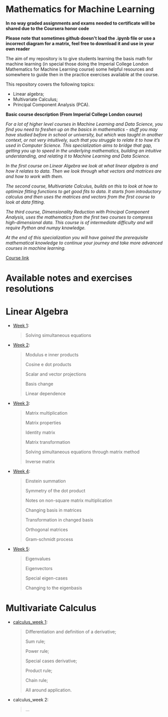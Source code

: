 # Mathematics for Machine Learning
**In no way graded assignments  and exams needed to certificate will be shared due to the Coursera honor code**

**Please note that sometimes github doesn't load the .ipynb file or use a incorrect diagram for a matrix, feel free to download it and use in your own reader**

The aim of my repository is to give students learning the basis math for machine learning (in special those doing the Imperial College London Mathematics for Machine Learning course) some helpful resources and somewhere to guide then in the practice exercises available at the course.

This repository covers the following topics:

- Linear algebra;
- Multivariate Calculus;
- Principal Component Analysis (PCA).

**Basic course description (From Imperial College London course)**

*For a lot of higher level courses in Machine Learning and Data Science, you find you need to freshen up on the basics in mathematics - stuff you may have studied before in school or university, but which was taught in another context, or not very intuitively, such that you struggle to relate it to how it’s used in Computer Science. This specialization aims to bridge that gap, getting you up to speed in the underlying mathematics, building an intuitive understanding, and relating it to Machine Learning and Data Science.*

*In the first course on Linear Algebra we look at what linear algebra is and how it relates to data. Then we look through what vectors and matrices are and how to work with them.*

*The second course, Multivariate Calculus, builds on this to look at how to optimize fitting functions to get good fits to data. It starts from introductory calculus and then uses the matrices and vectors from the first course to look at data fitting.*

*The third course, Dimensionality Reduction with Principal Component Analysis, uses the mathematics from the first two courses to compress high-dimensional data. This course is of intermediate difficulty and will require Python and numpy knowledge.*

*At the end of this specialization you will have gained the prerequisite mathematical knowledge to continue your journey and take more advanced courses in machine learning.*

[Course link](https://www.coursera.org/specializations/mathematics-machine-learning)

# Available notes and exercises resolutions



# Linear Algebra

- [Week 1](https://github.com/Renatochaz/Mathematics_for_Machine_Learning/blob/master/week1.ipynb): 

  > Solving simultaneous equations

- [Week 2](https://github.com/Renatochaz/Mathematics_for_Machine_Learning/blob/master/Week2.ipynb):

  > Modulus e inner products
  >
  > Cosine e dot products
  >
  > Scalar and vector projections
  >
  > Basis change
  >
  > Linear dependence

- [Week 3](https://github.com/Renatochaz/Mathematics_for_Machine_Learning/blob/master/week3.ipynb): 

  > Matrix multiplication
  >
  > Matrix properties
  >
  > Identity matrix 
  >
  > Matrix transformation
  >
  > Solving simultaneous equations through matrix method
  >
  > Inverse matrix

- [Week 4](https://github.com/Renatochaz/Mathematics_for_Machine_Learning/blob/master/Week4.ipynb): 

  > Einstein summation
  >
  > Symmetry of the dot product
  >
  > Notes on non-square matrix multiplication
  >
  > Changing basis in matrices
  >
  > Transformation in changed basis
  >
  > Orthogonal matrices
  >
  > Gram-schmidt process

- [Week 5](https://github.com/Renatochaz/Mathematics_for_Machine_Learning/blob/master/week5.ipynb):

  > Eigenvalues
  >
  > Eigenvectors
  >
  > Special eigen-cases
  >
  > Changing to the eigenbasis



# Multivariate Calculus

- [calculus_week 1](https://github.com/Renatochaz/Mathematics_for_Machine_Learning/blob/master/calculus_week1.ipynb): 

  > Differentiation and definition of a derivative;
  >
  > Sum rule;
  >
  > Power rule;
  >
  > Special cases derivative;
  >
  > Product rule;
  >
  > Chain rule;
  >
  > All around application.
  >
  > 

- calculus_week 2:

  > ...
